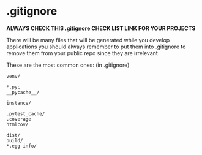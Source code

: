 # .gitignore

**ALWAYS CHECK THIS [.gitignore](https://github.com/github/gitignore) CHECK LIST LINK FOR YOUR PROJECTS**

There will be many files that will be generated while you develop applications you should always remember to put them into .gitignore to remove them from your public repo since they are irrelevant

These are the most common ones: (in .gitignore)
```
venv/

*.pyc
__pycache__/

instance/

.pytest_cache/
.coverage
htmlcov/

dist/
build/
*.egg-info/
```
